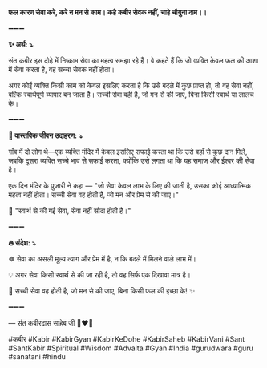 **फल कारण सेवा करे, करे न मन से काम।**
**कहै कबीर सेवक नहीं, चाहे चौगुना दाम।।**

➖➖➖

**✨ अर्थ: ⤵**

संत कबीर इस दोहे में निष्काम सेवा का महत्व समझा रहे हैं। वे कहते हैं कि जो व्यक्ति केवल फल की आशा में सेवा करता है, वह सच्चा सेवक नहीं होता।

अगर कोई व्यक्ति किसी काम को केवल इसलिए करता है कि उसे बदले में कुछ प्राप्त हो, तो वह सेवा नहीं, बल्कि स्वार्थपूर्ण व्यापार बन जाता है। सच्ची सेवा वही है, जो मन से की जाए, बिना किसी स्वार्थ या लालच के।

➖➖➖

**🌾 वास्तविक जीवन उदाहरण: ⤵**

गाँव में दो लोग थे—एक व्यक्ति मंदिर में केवल इसलिए सफाई करता था कि उसे वहाँ से कुछ दान मिले, जबकि दूसरा व्यक्ति सच्चे भाव से सफाई करता, क्योंकि उसे लगता था कि यह समाज और ईश्वर की सेवा है।

एक दिन मंदिर के पुजारी ने कहा — "जो सेवा केवल लाभ के लिए की जाती है, उसका कोई आध्यात्मिक महत्व नहीं होता। सच्ची सेवा वह होती है, जो मन और प्रेम से की जाए।"

📜 "स्वार्थ से की गई सेवा, सेवा नहीं सौदा होती है।"

➖➖➖

**🔥 संदेश: ⤵**

☸ सेवा का असली मूल्य त्याग और प्रेम में है, न कि बदले में मिलने वाले लाभ में।

💡 अगर सेवा किसी स्वार्थ से की जा रही है, तो वह सिर्फ एक दिखावा मात्र है।

🙏 सच्ची सेवा वह होती है, जो मन से की जाए, बिना किसी फल की इच्छा के! ✨

➖➖➖

— संत कबीरदास साहेब जी 🙏❤️💯

#कबीर #Kabir #KabirGyan #KabirKeDohe #KabirSaheb #KabirVani #Sant #SantKabir #Spiritual #Wisdom #Advaita #Gyan #India #gurudwara #guru #sanatani #hindu
